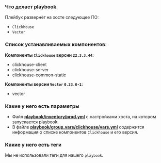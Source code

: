 ### Что делает playbook

Плейбук развернёт на хосте следующее ПО:
- `Clickhouse`
- `Vector`

### Список устанавливаемых компонентов:

**Компоненты `Clickhouse` версии `22.3.3.44`:**  
- clickhouse-client
- clickhouse-server
- clickhouse-common-static

**Компоненты версии `Vector` `0.23.0-1`:**
- vector

### Какие у него есть параметры 

- Файл **[playbook/inventory/prod.yml](./inventory/prod.yml)** с настройками хоста, на котором запускается playbook.  
- В файле **[playbook/group_vars/clickhouse/vars.yml](./group_vars/clickhouse/vars.yml)** содержится информация о списке компонентов `Clickhouse` и его версия.  

### Какие у него есть теги

Мы не использовали теги для нашего `playbook`.
